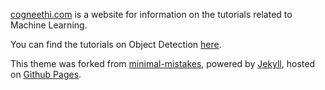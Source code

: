 [cogneethi.com](cogneethi.com) is a website for information on the tutorials related to Machine Learning.

You can find the tutorials on Object Detection [here](https://www.youtube.com/playlist?list=PL1GQaVhO4f_jLxOokW7CS5kY_J1t1T17S).

This theme was forked from [minimal-mistakes](https://github.com/mmistakes/minimal-mistakes), powered by [Jekyll](https://jekyllrb.com/), hosted on [Github Pages](https://pages.github.com/).
